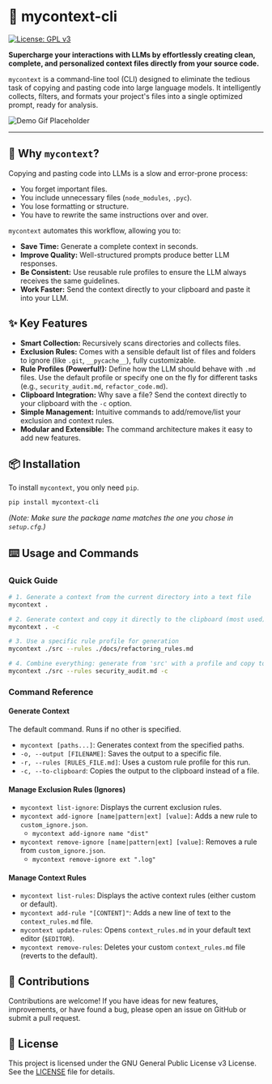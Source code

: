 # 🚀 mycontext-cli

<!-- [![PyPI Version](https://img.shields.io/pypi/v/mycontext-cli.svg)](https://pypi.org/project/mycontext-cli/)
[![Build Status](https://img.shields.io/github/actions/workflow/status/MartinCastellano/mycontext/python-package.yml?branch=main)](https://github.com/MartinCastellano/mycontext/actions) -->
[![License: GPL v3](https://img.shields.io/badge/License-GPLv3-blue.svg)](https://www.gnu.org/licenses/gpl-3.0)
<!-- [![Python Versions](https://img.shields.io/pypi/pyversions/mycontext-cli.svg)](https://pypi.org/project/mycontext-cli/) -->

**Supercharge your interactions with LLMs by effortlessly creating clean, complete, and personalized context files directly from your source code.**

`mycontext` is a command-line tool (CLI) designed to eliminate the tedious task of copying and pasting code into large language models. It intelligently collects, filters, and formats your project's files into a single optimized prompt, ready for analysis.

![Demo Gif Placeholder](https://user-images.githubusercontent.com/1028795/203233214-32134f72-974a-4318-b219-b695279f684c.gif)

---

## 🤔 Why `mycontext`?

Copying and pasting code into LLMs is a slow and error-prone process:
- You forget important files.
- You include unnecessary files (`node_modules`, `.pyc`).
- You lose formatting or structure.
- You have to rewrite the same instructions over and over.

`mycontext` automates this workflow, allowing you to:
- **Save Time:** Generate a complete context in seconds.
- **Improve Quality:** Well-structured prompts produce better LLM responses.
- **Be Consistent:** Use reusable rule profiles to ensure the LLM always receives the same guidelines.
- **Work Faster:** Send the context directly to your clipboard and paste it into your LLM.

## ✨ Key Features

-   **Smart Collection:** Recursively scans directories and collects files.
-   **Exclusion Rules:** Comes with a sensible default list of files and folders to ignore (like `.git`, `__pycache__`), fully customizable.
-   **Rule Profiles (Powerful!):** Define how the LLM should behave with `.md` files. Use the default profile or specify one on the fly for different tasks (e.g., `security_audit.md`, `refactor_code.md`).
-   **Clipboard Integration:** Why save a file? Send the context directly to your clipboard with the `-c` option.
-   **Simple Management:** Intuitive commands to add/remove/list your exclusion and context rules.
-   **Modular and Extensible:** The command architecture makes it easy to add new features.

## 📦 Installation

To install `mycontext`, you only need `pip`.

```bash
pip install mycontext-cli
```
*(Note: Make sure the package name matches the one you chose in `setup.cfg`.)*

## ⌨️ Usage and Commands

### Quick Guide

```bash
# 1. Generate a context from the current directory into a text file
mycontext .

# 2. Generate context and copy it directly to the clipboard (most used)
mycontext . -c

# 3. Use a specific rule profile for generation
mycontext ./src --rules ./docs/refactoring_rules.md

# 4. Combine everything: generate from 'src' with a profile and copy to clipboard
mycontext ./src --rules security_audit.md -c
```

### Command Reference

#### **Generate Context**
The default command. Runs if no other is specified.
- `mycontext [paths...]`: Generates context from the specified paths.
- `-o, --output [FILENAME]`: Saves the output to a specific file.
- `-r, --rules [RULES_FILE.md]`: Uses a custom rule profile for this run.
- `-c, --to-clipboard`: Copies the output to the clipboard instead of a file.

#### **Manage Exclusion Rules (Ignores)**
- `mycontext list-ignore`: Displays the current exclusion rules.
- `mycontext add-ignore [name|pattern|ext] [value]`: Adds a new rule to `custom_ignore.json`.
  - `mycontext add-ignore name "dist"`
- `mycontext remove-ignore [name|pattern|ext] [value]`: Removes a rule from `custom_ignore.json`.
  - `mycontext remove-ignore ext ".log"`

#### **Manage Context Rules**
- `mycontext list-rules`: Displays the active context rules (either custom or default).
- `mycontext add-rule "[CONTENT]"`: Adds a new line of text to the `context_rules.md` file.
- `mycontext update-rules`: Opens `context_rules.md` in your default text editor (`$EDITOR`).
- `mycontext remove-rules`: Deletes your custom `context_rules.md` file (reverts to the default).

## 🤝 Contributions

Contributions are welcome! If you have ideas for new features, improvements, or have found a bug, please open an issue on GitHub or submit a pull request.

## 📜 License

This project is licensed under the GNU General Public License v3 License. See the [LICENSE](LICENSE) file for details.
